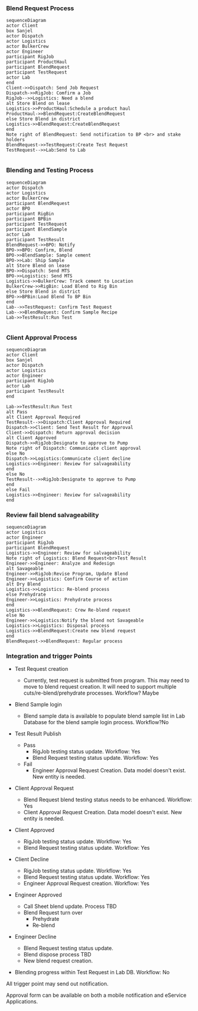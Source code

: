 ### Blend Request Process

```mermaid
sequenceDiagram
actor Client
box Sanjel
actor Dispatch
actor Logistics
actor BulkerCrew
actor Engineer
participant RigJob
participant ProductHaul
participant BlendRequest
participant TestRequest
actor Lab
end
Client->>Dispatch: Send Job Request
Dispatch->>RigJob: Comfirm a Job
RigJob-->>Logistics: Need a blend
alt Store Blend on lease
Logistics->>ProductHaul:Schedule a product haul
ProductHaul->>BlendRequest:CreateBlendRequest
else Store Blend in district
Logistics->>BlendRequest:CreateBlendRequest
end
Note right of BlendRequest: Send notification to BP <br> and stake holders
BlendRequest->>TestRequest:Create Test Request
TestRequest-->>Lab:Send to Lab


```

### Blending and Testing Process

```mermaid
sequenceDiagram
actor Dispatch
actor Logistics
actor BulkerCrew
participant BlendRequest
actor BPO
participant RigBin
participant BPBin
participant TestRequest
participant BlendSample
actor Lab
participant TestResult
BlendRequest->>BPO: Notify
BPO->>BPO: Confirm, Blend  
BPO->>BlendSample: Sample cement
BPO->>Lab: Ship Sample
alt Store Blend on lease
BPO->>Dispatch: Send MTS
BPO->>Logistics: Send MTS
Logistics->>BulkerCrew: Track cement to Location
BulkerCrew->>RigBin: Load Blend to Rig Bin
else Store Blend in district
BPO->>BPBin:Load Blend To BP Bin
end
Lab-->>TestRequest: Confirm Test Request
Lab-->>BlendRequest: Confirm Sample Recipe
Lab->>TestResult:Run Test


```

### Client Approval Process

```mermaid
sequenceDiagram
actor Client
box Sanjel
actor Dispatch
actor Logistics
actor Engineer
participant RigJob
actor Lab
participant TestResult
end

Lab->>TestResult:Run Test
alt Pass
alt Client Approval Required
TestResult-->>Dispatch:Client Approval Required
Dispatch->>Client: Send Test Result for Approval
Client->>Dispatch: Return approval decision
alt Client Approved
Dispatch->>RigJob:Designate to approve to Pump
Note right of Dispatch: Communicate client approval
else No
Dispatch->>Logistics:Communicate client decline
Logistics->>Engineer: Review for salvageability
end
else No
TestResult-->>RigJob:Designate to approve to Pump
end
else Fail
Logistics->>Engineer: Review for salvageability
end
```



### Review fail blend salvageability

```mermaid
sequenceDiagram
actor Logistics
actor Engineer
participant RigJob
participant BlendRequest
Logistics->>Engineer: Review for salvageability
Note right of Logistics: Blend Request<br>Test Result
Engineer->>Engineer: Analyze and Redesign
alt Savageable
Engineer->>RigJob:Revise Program, Update Blend
Engineer->>Logistics: Confirm Course of action
alt Dry Blend
Logistics->>Logistics: Re-blend process
else Prehydrate
Engineer->>Logistics: Prehydrate process
end
Logistics->>BlendRequest: Crew Re-blend request
else No
Engineer->>Logistics:Notify the blend not Savageable
Logistics->>Logistics: Disposal process
Logistics->>BlendRequest:Create new blend request
end
BlendRequest->>BlendRequest: Regular process

```

### Integration and trigger Points

- Test Request creation 
  - Currently, test request is submitted from program. This may need to move to blend request creation. It will need to support multiple cuts/re-blend/prehydrate processes. Workflow? Maybe
- Blend Sample login
  - Blend sample data is available to populate blend sample list in Lab Database for the blend sample login process. Workflow?No
- Test Result Publish
  - Pass
    - RigJob testing status update. Workflow: Yes
    - Blend Request testing status update. Workflow: Yes
  - Fail
    - Engineer Approval Request Creation. Data model doesn't exist. New entity is needed.
- Client Approval Request
  - Blend Request blend testing status needs to be enhanced. Workflow: Yes
  - Client Approval Request Creation. Data model doesn't exist. New entity is needed.
- Client Approved
  - RigJob testing status update. Workflow: Yes
  - Blend Request testing status update. Workflow: Yes
- Client Decline
  - RigJob testing status update. Workflow: Yes
  - Blend Request testing status update. Workflow: Yes
  - Engineer Approval Request creation. Workflow: Yes

- Engineer Approved
  - Call Sheet blend update. Process TBD
  - Blend Request turn over
    - Prehydrate
    - Re-blend
- Engineer Decline
  - Blend Request testing status update. 
  - Blend dispose process TBD
  - New blend request creation.

- Blending progress within Test Request in Lab DB. Workflow: No



All trigger point may send out notification.

Approval form can be available on both a mobile notification and eService Applications.